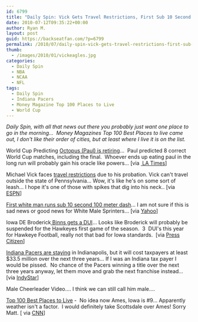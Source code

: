 ```yaml
---
id: 6799
title: "Daily Spin: Vick Gets Travel Restrictions, First Sub 10 Second  100 M Dash by White Male, Top 100 Best Places to Live"
date: 2010-07-12T09:35:22+00:00
author: Ryan M.
layout: post
guid: https://backseatfan.com/?p=6799
permalink: /2010/07/daily-spin-vick-gets-travel-restrictions-first-sub-10-second-100-m-dash-by-white-male-top-100-best-places-to-live/
thumb:
  - /images/2010/01/vickeagles.jpg
categories:
  - Daily Spin
  - NBA
  - NCAA
  - NFL
tags:
  - Daily Spin
  - Indiana Pacers
  - Money Magazine Top 100 Places to Live
  - World Cup
---
```


<div class="entry">
  <p>
    <em>Daily Spin, with all that news out there you probably just want one place to go in the morning&#8230;  Money Magazines Top 100 Best Places to live came out, I don't like their order of cities, but at least where I live it is on the list.</em>
  </p>

  <p>
    World Cup Predicting <a href="http://latimesblogs.latimes.com/sports_blog/2010/07/world-cup-paul-the-octupus-is-hanging-up-his-touting-tentacles.html">Octopus (Paul) is retiring</a>&#8230;  Paul predicted 8 correct World Cup matches, including the final.  Whoever ends up eating paul in the long run will probably gain his oracle like powers&#8230; [via <a href="http://latimesblogs.latimes.com/sports_blog/2010/07/world-cup-paul-the-octupus-is-hanging-up-his-touting-tentacles.html"> LA Times</a>]
  </p>

  <p>
    Michael Vick faces <a href="http://sports.espn.go.com/nfl/news/story?id=5370940&campaign=rss&source=ESPNHeadlines">travel restrictions</a> due to his probation. Vick can't travel outside the state of Pennsylvania&#8230; Wow, it's like he's on some sort of leash&#8230; I hope it's one of those with spikes that dig into his neck.. [via <a href="http://sports.espn.go.com/nfl/news/story?id=5370940&campaign=rss&source=ESPNHeadlines">ESPN</a>]
  </p>

  <p>
    <a href="http://news.yahoo.com/s/nm/20100709/sp_nm/us_athletics_lemaitre_1">First white man runs sub 10 second 100 meter dash</a>&#8230; I am not sure if this is sad news or good news for White Male Sprinters&#8230; [via <a href="http://news.yahoo.com/s/nm/20100709/sp_nm/us_athletics_lemaitre_1">Yahoo</a>]
  </p>

  <p>
    Iowa DE Broderick<a href="http://www.press-citizen.com/article/20100709/HAWKS0104/100709001/Iowa-defensive-end-Broderick-Binns-charged-with-OWI"> Binns gets a DUI</a>&#8230; Looks like Broderick will probably be suspended for the Hawkeyes first game of the season.  3  DUI's this year for Hawkeye Football, really not that bad for Iowa standards.  [via <a href="http://www.press-citizen.com/article/20100709/HAWKS0104/100709001/Iowa-defensive-end-Broderick-Binns-charged-with-OWI">Press Citizen</a>]
  </p>

  <p>
    <a href="http://www.indystar.com/article/20100712/SPORTS04/7120329/1004/SPORTS/Pacers-getting-33.5-million-to-stay">Indiana Pacers are staying</a> in Indianapolis, but it will cost taxpayers at least $33.5 million over the next three years&#8230; If I was an Indiana tax payer I would be pissed.  No chance of the Pacers winning a title over the next three years anyway, let them move and grab the next franchise instead&#8230; [via <a href="http://www.indystar.com/article/20100712/SPORTS04/7120329/1004/SPORTS/Pacers-getting-33.5-million-to-stay">IndyStar</a>]
  </p>

  <p>
    Male Cheerleader Video&#8230;. I think we can still call him male&#8230;.<br />
  </p>

  <p>
    <a href="http://money.cnn.com/magazines/moneymag/bplive/2010/top100/">Top 100 Best Places to Live</a> -  No idea now Ames, Iowa is #9&#8230; Apparently weather isn't a factor.  I would definitely take Scottsdale over Ames! Sorry Matt. [ via <a href="http://money.cnn.com/magazines/moneymag/bplive/2010/top100/">CNN</a>]
  </p>
</div>
